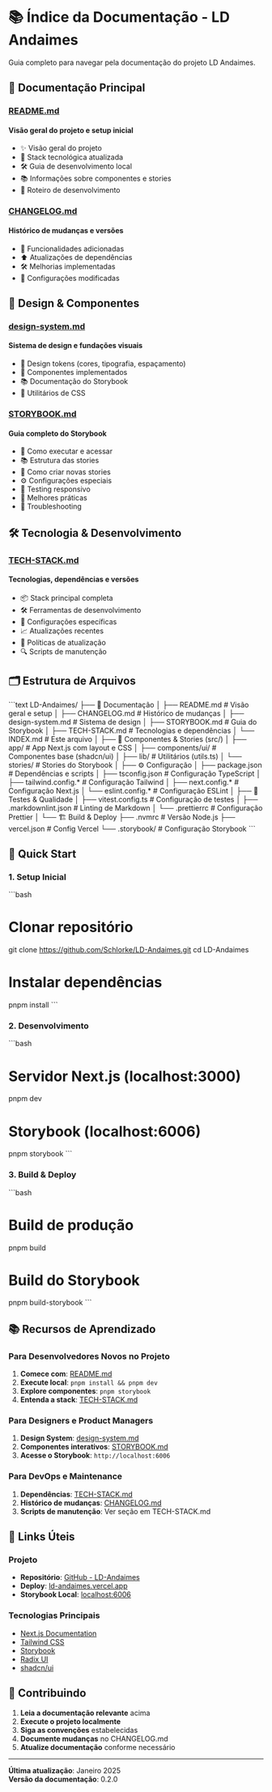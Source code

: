 # 📚 Índice da Documentação - LD Andaimes

Guia completo para navegar pela documentação do projeto LD Andaimes.

## 📖 Documentação Principal

### [README.md](./README.md)

#### Visão geral do projeto e setup inicial

- ✨ Visão geral do projeto
- 🚀 Stack tecnológica atualizada
- 🛠️ Guia de desenvolvimento local
- 📚 Informações sobre componentes e stories
- 📑 Roteiro de desenvolvimento

### [CHANGELOG.md](./CHANGELOG.md)

#### Histórico de mudanças e versões

- 🎉 Funcionalidades adicionadas
- ⬆️ Atualizações de dependências
- 🛠️ Melhorias implementadas
- 🔧 Configurações modificadas

## 🎨 Design & Componentes

### [design-system.md](./design-system.md)

#### Sistema de design e fundações visuais

- 🎨 Design tokens (cores, tipografia, espaçamento)
- 🧩 Componentes implementados
- 📚 Documentação do Storybook
- 🔧 Utilitários de CSS

### [STORYBOOK.md](./STORYBOOK.md)

#### Guia completo do Storybook

- 🚀 Como executar e acessar
- 📚 Estrutura das stories
- 🧩 Como criar novas stories
- ⚙️ Configurações especiais
- 📱 Testing responsivo
- 🎯 Melhores práticas
- 🔧 Troubleshooting

## 🛠️ Tecnologia & Desenvolvimento

### [TECH-STACK.md](./TECH-STACK.md)

#### Tecnologias, dependências e versões

- 📦 Stack principal completa
- 🛠️ Ferramentas de desenvolvimento
- 🔧 Configurações específicas
- 📈 Atualizações recentes
- 🎯 Políticas de atualização
- 🔍 Scripts de manutenção

## 🗂️ Estrutura de Arquivos

\`\`\`text
LD-Andaimes/
├── 📄 Documentação
│   ├── README.md           # Visão geral e setup
│   ├── CHANGELOG.md        # Histórico de mudanças
│   ├── design-system.md    # Sistema de design
│   ├── STORYBOOK.md       # Guia do Storybook
│   ├── TECH-STACK.md      # Tecnologias e dependências
│   └── INDEX.md           # Este arquivo
│
├── 🎨 Componentes & Stories (src/)
│   ├── app/               # App Next.js com layout e CSS
│   ├── components/ui/     # Componentes base (shadcn/ui)
│   ├── lib/               # Utilitários (utils.ts)
│   └── stories/           # Stories do Storybook
│
├── ⚙️ Configuração
│   ├── package.json       # Dependências e scripts
│   ├── tsconfig.json      # Configuração TypeScript
│   ├── tailwind.config.*  # Configuração Tailwind
│   ├── next.config.*      # Configuração Next.js
│   └── eslint.config.*    # Configuração ESLint
│
├── 🧪 Testes & Qualidade
│   ├── vitest.config.ts   # Configuração de testes
│   ├── .markdownlint.json # Linting de Markdown
│   └── .prettierrc        # Configuração Prettier
│
└── 🏗️ Build & Deploy
    ├── .nvmrc             # Versão Node.js
    ├── vercel.json        # Config Vercel
    └── .storybook/        # Configuração Storybook
\`\`\`

## 🚀 Quick Start

### 1. Setup Inicial

\`\`\`bash
# Clonar repositório
git clone https://github.com/Schlorke/LD-Andaimes.git
cd LD-Andaimes

# Instalar dependências
pnpm install
\`\`\`

### 2. Desenvolvimento

\`\`\`bash
# Servidor Next.js (localhost:3000)
pnpm dev

# Storybook (localhost:6006)
pnpm storybook
\`\`\`

### 3. Build & Deploy

\`\`\`bash
# Build de produção
pnpm build

# Build do Storybook
pnpm build-storybook
\`\`\`

## 📚 Recursos de Aprendizado

### Para Desenvolvedores Novos no Projeto

1. **Comece com**: [README.md](./README.md)
2. **Execute local**: `pnpm install && pnpm dev`
3. **Explore componentes**: `pnpm storybook`
4. **Entenda a stack**: [TECH-STACK.md](./TECH-STACK.md)

### Para Designers e Product Managers

1. **Design System**: [design-system.md](./design-system.md)
2. **Componentes interativos**: [STORYBOOK.md](./STORYBOOK.md)
3. **Acesse o Storybook**: `http://localhost:6006`

### Para DevOps e Maintenance

1. **Dependências**: [TECH-STACK.md](./TECH-STACK.md)
2. **Histórico de mudanças**: [CHANGELOG.md](./CHANGELOG.md)
3. **Scripts de manutenção**: Ver seção em TECH-STACK.md

## 🔗 Links Úteis

### Projeto

- **Repositório**: [GitHub - LD-Andaimes](https://github.com/Schlorke/LD-Andaimes)
- **Deploy**: [ld-andaimes.vercel.app](https://ld-andaimes.vercel.app)
- **Storybook Local**: [localhost:6006](http://localhost:6006)

### Tecnologias Principais

- [Next.js Documentation](https://nextjs.org/docs)
- [Tailwind CSS](https://tailwindcss.com/docs)
- [Storybook](https://storybook.js.org/docs)
- [Radix UI](https://radix-ui.com)
- [shadcn/ui](https://ui.shadcn.com)

## 🤝 Contribuindo

1. **Leia a documentação relevante** acima
2. **Execute o projeto localmente**
3. **Siga as convenções** estabelecidas
4. **Documente mudanças** no CHANGELOG.md
5. **Atualize documentação** conforme necessário

---

**Última atualização**: Janeiro 2025  
**Versão da documentação**: 0.2.0
